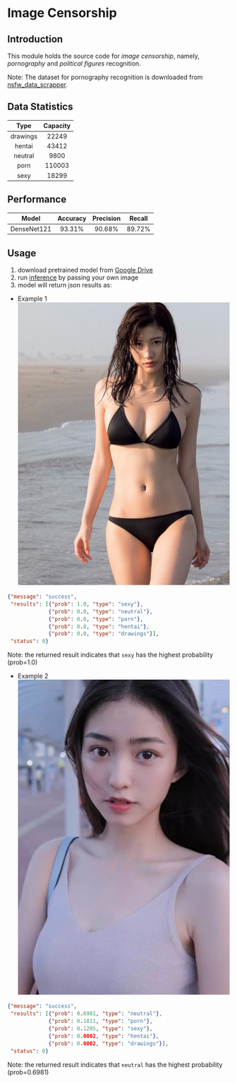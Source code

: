 # Image Censorship
## Introduction
This module holds the source code for _image censorship_, namely, _pornography_ and _political figures_ recognition.

Note: The dataset for pornography recognition is downloaded from [nsfw_data_scrapper](https://github.com/alexkimxyz/nsfw_data_scrapper.git). 

## Data Statistics
| Type | Capacity |
| :---: |:---: |
| drawings | 22249 |
| hentai | 43412 |
| neutral | 9800 |
| porn | 110003 |
| sexy | 18299 |

## Performance
| Model | Accuracy | Precision | Recall |
| :---: |:---: |:---: |:---: |
| DenseNet121 | 93.31% | 90.68% | 89.72% |


## Usage
1. download pretrained model from [Google Drive](https://drive.google.com/open?id=1BF2FaCqhr1LYeZ4vA56pTTlfFumUrg5q)
2. run [inference](./inference.py) by passing your own image
3. model will return json results as:

* Example 1 
![1](./1.jpg)

```json
{"message": "success",
 "results": [{"prob": 1.0, "type": "sexy"},
             {"prob": 0.0, "type": "neutral"},
             {"prob": 0.0, "type": "porn"},
             {"prob": 0.0, "type": "hentai"},
             {"prob": 0.0, "type": "drawings"}],
 "status": 0}
```

Note: the returned result indicates that ```sexy``` has the highest 
probability (prob=1.0)

* Example 2 
![2](./2.jpg)
```json
{"message": "success",
 "results": [{"prob": 0.6981, "type": "neutral"},
             {"prob": 0.1811, "type": "porn"},
             {"prob": 0.1205, "type": "sexy"},
             {"prob": 0.0002, "type": "hentai"},
             {"prob": 0.0002, "type": "drawings"}],
 "status": 0}
```

Note: the returned result indicates that ```neutral``` has the highest 
probability (prob=0.6981)